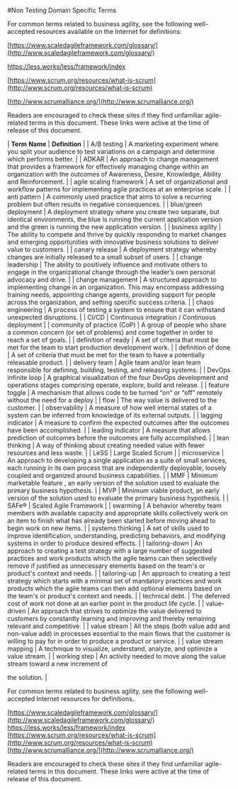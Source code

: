 #Non Testing Domain Specific Terms

For common terms related to business agility, see the following well-accepted resources available on the Internet for definitions:

[https://www.scaledagileframework.com/glossary/](http://www.scaledagileframework.com/glossary/)

https://less.works/less/framework/index

[https://www.scrum.org/resources/what-is-scrum](http://www.scrum.org/resources/what-is-scrum)

[http://www.scrumalliance.org/](http://www.scrumalliance.org/)

Readers are encouraged to check these sites if they find unfamiliar agile-related terms in this document. These links were active at the time of release of this document.

| **Term** **Name** | **Definition** |
| A/B testing | A marketing experiment where you split your audience to test variations on a campaign and determine which performs better. |
| ADKAR | An approach to change management that provides a framework for effectively managing change within an organization with the outcomes of Awareness, Desire, Knowledge, Ability and Reinforcement. |
| agile scaling framework | A set of organizational and workflow patterns for implementing agile practices at an enterprise scale. |
| anti pattern | A commonly used practice that aims to solve a recurring problem but often results in negative consequences. |
| blue/green deployment | A deployment strategy where you create two separate, but identical environments, the blue is running the current application version and the green is running the new application version. |
| business agility | The ability to compete and thrive by quickly responding to market changes and emerging opportunities with innovative business solutions to deliver value to customers. |
| canary release | A deployment strategy whereby changes are initially released to a small subset of users. |
| change leadership | The ability to positively influence and motivate others to engage in the organizational change through the leader’s own personal advocacy and drive. |
| change management | A structured approach to implementing change in an organization. This may encompass addressing training needs, appointing change agents, providing support for people across the organization, and setting specific success criteria. |
| chaos engineering | A process of testing a system to ensure that it can withstand unexpected disruptions. |
| CI/CD | Continuous integration / Continuous deployment |
| community of practice (CoP) | A group of people who share a common concern (or set of problems) and come together in order to reach a set of goals. |
| definition of ready | A set of criteria that must be met for the team to start production development work. |
| definition of done | A set of criteria that must be met for the team to have a potentially releasable product. |
| delivery team | Agile team and/or lean team responsible for defining, building, testing, and releasing systems. |
| DevOps infinite loop | A graphical visualization of the four DevOps development and operations stages comprising operate, explore, build and release. |
| feature toggle | A mechanism that allows code to be turned “on” or “off” remotely without the need for a deploy |
| flow | The way value is delivered to the customer. |
| observability | A measure of how well internal states of a system can be inferred from knowledge of its external outputs. |
| lagging indicator | A measure to confirm the expected outcomes after the outcomes have been accomplished. |
| leading indicator | A measure that allows prediction of outcomes before the outcomes are fully accomplished. |
| lean thinking | A way of thinking about creating needed value with fewer resources and less waste. |
| LeSS | Large Scaled Scrum |
| microservice | An approach to developing a single application as a suite of small services, each running in its own process that are independently deployable, loosely coupled and organized around business capabilities. |
| MMF | Minimum marketable feature , an early version of the solution used to evaluate the primary business hypothesis. |
| MVP | Minimum viable product, an early version of the solution used to evaluate the primary business hypothesis. |
| SAFe® | Scaled Agile Framework |
| swarming | A behavior whereby team members with available capacity and appropriate skills collectively work on an item to finish what has already been started before moving ahead to begin work on new items. |
| systems thinking | A set of skills used to improve identification, understanding, predicting behaviors, and modifying systems in order to produce desired effects. |
| tailoring-down | An approach to creating a test strategy with a large number of suggested practices and work products which the agile teams can then selectively remove if justified as unnecessary elements based on the team's or product's context and needs. |
| tailoring-up | An approach to creating a test strategy which starts with a minimal set of mandatory practices and work products which the agile teams can then add optional elements based on the team's or product's context and needs. |
| technical debt. | The deferred cost of work not done at an earlier point in the product life cycle. |
| value-driven | An approach that strives to optimize the value delivered to customers by constantly learning and improving and thereby remaining relevant and competitive. |
| value stream | All the steps (both value add and non-value add) in processes essential to the main flows that the customer is willing to pay for in order to produce a product or service. |
| value stream mapping | A technique to visualize, understand, analyze, and optimize a value stream. |
| working step | An activity needed to move along the value stream toward a new increment of

the solution. |

For common terms related to business agility, see the following well-accepted Internet resources for definitions.

[https://www.scaledagileframework.com/glossary/](http://www.scaledagileframework.com/glossary/) https://less.works/less/framework/index [https://www.scrum.org/resources/what-is-scrum](http://www.scrum.org/resources/what-is-scrum)[http://www.scrumalliance.org/](http://www.scrumalliance.org/)

Readers are encouraged to check these sites if they find unfamiliar agile-related terms in this document. These links were active at the time of release of this document.